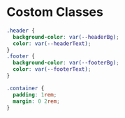 # Costom Classes

```css
.header {
  background-color: var(--headerBg);
  color: var(--headerText);
}
.footer {
  background-color: var(--footerBg);
  color: var(--footerText);
}
```

```css
.container {
  padding: 1rem;
  margin: 0 2rem;
}
```
